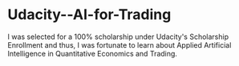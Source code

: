 # Udacity--AI-for-Trading


I was selected for a 100% scholarship under Udacity's Scholarship Enrollment and thus, I was fortunate to learn about Applied Artificial Intelligence in Quantitative Economics and Trading.
